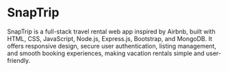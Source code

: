 # SnapTrip
SnapTrip is a full-stack travel rental web app inspired by Airbnb, built with HTML, CSS, JavaScript, Node.js, Express.js, Bootstrap, and MongoDB. It offers responsive design, secure user authentication, listing management, and smooth booking experiences, making vacation rentals simple and user-friendly.

